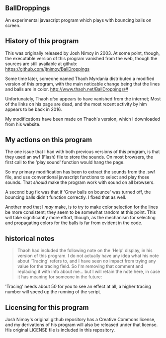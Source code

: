## BallDroppings
An experimental javascript program which plays with bouncing balls on screen.

##  History of this program

This was originally released by Josh Nimoy in 2003.
At some point, though, the executable version of this program vanished from the web,
though the sources are still available at github:
https://github.com/jtnimoy/BallDroppings

Some time later, someone named Thaoh Myrdania distributed a modified version of this program,
with the main noticable change being that the lines and balls are in color.
http://www.thaoh.net/BallDroppings/#

Unfortunately, Thaoh *also* appears to have vanished from the internet; 
Most of the links on his page are dead, and the most recent activity by him appears to be back in 2016.

My modifications have been made on Thaoh's version, which I downloaded from his website.

##  My actions on this program
The one issue that I had with both previous versions of this program, is that they used
an swf (Flash) file to store the sounds.  On most browsers, the first call to the 'play sound' function
would hang the page.

So my primary modification has been to extract the sounds from the .swf file,
and use conventional javascript functions to select and play those sounds.
That *should* make the program work with sound on all browsers.

A second bug fix was that if 'Grow balls on bounce' was turned off, the bouncing balls
didn't function correctly.  I fixed that as well.

Another mod that I _may_ make, is to try to make color selection for the lines be more consistent;
they seem to be somewhat random at this point.  This will take significantly more
effort, though, as the mechanism for selecting and propagating colors for the balls
is far from evident in the code.

##  historical notes
> Thaoh had included the following note on the 'Help' display, in his version of this program.
I do not actually have any idea what his note about 'Tracing' refers to, and I have seen *no*
impact from trying any value for the tracing field.  So I'm removing that comment and replacing 
it with info about me... but I will retain the note here, in case it has meaning for someone
in the future:

'Tracing' needs about 50 for you to see an effect at all, 
a higher tracing number will speed up the running of the script.


##  Licensing for this program
Josh Nimoy's original github repository has a Creative Commons license, 
and my derivations of his program will also be released under that license.
His original LICENSE file is included in this repository.
